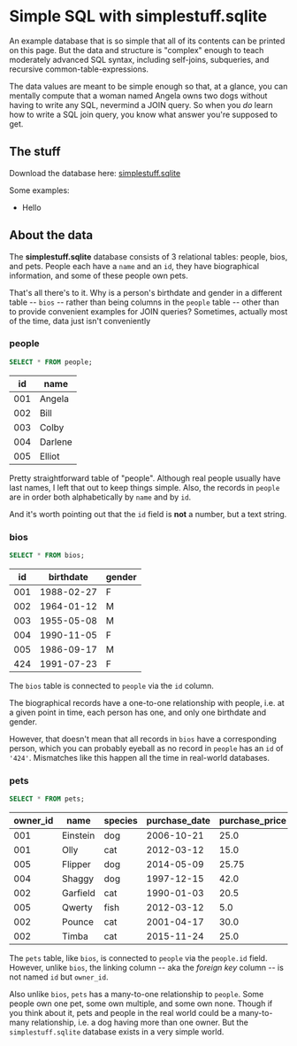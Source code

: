 # Simple SQL with simplestuff.sqlite


An example database that is so simple that all of its contents can be printed on this page. But the data and structure is "complex" enough to teach moderately advanced SQL syntax, including self-joins, subqueries, and recursive common-table-expressions.

The data values are meant to be simple enough so that, at a glance, you can mentally compute that a woman named Angela owns two dogs without having to write any SQL, nevermind a JOIN query. So when you *do* learn how to write a SQL join query, you know what answer you're supposed to get.


## The stuff

Download the database here: [simplestuff.sqlite](simplestuff.sqlite)

Some examples:

- Hello



## About the data

The **simplestuff.sqlite** database consists of 3 relational tables: people, bios, and pets. People each have a `name` and an `id`, they have biographical information, and some of these people own pets.

That's all there's to it. Why is a person's birthdate and gender in a different table -- `bios` -- rather than being columns in the `people` table -- other than to provide convenient examples for JOIN queries? Sometimes, actually most of the time, data just isn't conveniently 



### people


~~~sql
SELECT * FROM people;
~~~

| id  | name    |
| --- | ------- |
| 001 | Angela  |
| 002 | Bill    |
| 003 | Colby   |
| 004 | Darlene |
| 005 | Elliot  |

Pretty straightforward table of "people". Although real people usually have last names,  I left that out to keep things simple. Also, the records in `people` are in order both alphabetically by `name` and by `id`.

And it's worth pointing out that the `id` field is **not** a number, but a text string. 



### bios


~~~sql
SELECT * FROM bios;
~~~

| id  | birthdate  | gender |
| --- | ---------- | ------ |
| 001 | 1988-02-27 | F      |
| 002 | 1964-01-12 | M      |
| 003 | 1955-05-08 | M      |
| 004 | 1990-11-05 | F      |
| 005 | 1986-09-17 | M      |
| 424 | 1991-07-23 | F      |

The `bios` table is connected to `people` via the `id` column.

The biographical records have a one-to-one relationship with people, i.e. at a given point in time, each person has one, and only one birthdate and gender.

However, that doesn't mean that all records in `bios` have a corresponding person, which you can probably eyeball as no record in `people` has an `id` of `'424'`. Mismatches like this happen all the time in real-world databases.


### pets

~~~sql
SELECT * FROM pets;
~~~

| owner_id | name     | species | purchase_date | purchase_price |
| -------- | -------- | ------- | ------------- | -------------- |
| 001      | Einstein | dog     | 2006-10-21    | 25.0           |
| 001      | Olly     | cat     | 2012-03-12    | 15.0           |
| 005      | Flipper  | dog     | 2014-05-09    | 25.75          |
| 004      | Shaggy   | dog     | 1997-12-15    | 42.0           |
| 002      | Garfield | cat     | 1990-01-03    | 20.5           |
| 005      | Qwerty   | fish    | 2012-03-12    | 5.0            |
| 002      | Pounce   | cat     | 2001-04-17    | 30.0           |
| 002      | Timba    | cat     | 2015-11-24    | 25.0           |


The `pets` table, like `bios`, is connected to `people` via the `people.id` field. However, unlike `bios`, the linking column -- aka the *foreign key* column -- is not named `id` but `owner_id`.

Also unlike `bios`, `pets` has a many-to-one relationship to `people`. Some people own one pet, some own multiple, and some own none. Though if you think about it, pets and people in the real world could be a many-to-many relationship, i.e. a dog having more than one owner. But the `simplestuff.sqlite` database exists in a very simple world.





